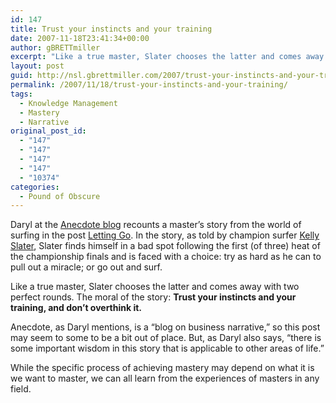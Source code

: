 ```yaml
---
id: 147
title: Trust your instincts and your training
date: 2007-11-18T23:41:34+00:00
author: gBRETTmiller
excerpt: "Like a true master, Slater chooses the latter and comes away with two perfect rounds. The moral of the story: Trust your instincts and your training, and don't overthink it."
layout: post
guid: http://nsl.gbrettmiller.com/2007/trust-your-instincts-and-your-training
permalink: /2007/11/18/trust-your-instincts-and-your-training/
tags:
  - Knowledge Management
  - Mastery
  - Narrative
original_post_id:
  - "147"
  - "147"
  - "147"
  - "147"
  - "10374"
categories:
  - Pound of Obscure
---
```

Daryl at the [Anecdote blog](http://www.anecdote.com.au/index.php "Anecdote") recounts a master&#8217;s story from the world of surfing in the post [Letting Go](http://www.anecdote.com.au/archives/2007/11/letting_go.html). In the story, as told by champion surfer  [Kelly Slater](http://nsl.gbrettmiller.com/kelly%20slater), Slater finds himself in a bad spot following the first (of three) heat of the championship finals and is faced with a choice: try as hard as he can to pull out a miracle; or go out and surf.

Like a true master, Slater chooses the latter and comes away with two perfect rounds. The moral of the story: **Trust your instincts and your training, and don&#8217;t overthink it.**

Anecdote, as Daryl mentions, is a &#8220;blog on business narrative,&#8221; so this post may seem to some to be a bit out of place. But, as Daryl also says, &#8220;there is some important wisdom in this story that is applicable to other areas of life.&#8221;

While the specific process of achieving mastery may depend on what it is we want to master, we can all learn from the experiences of masters in any field.